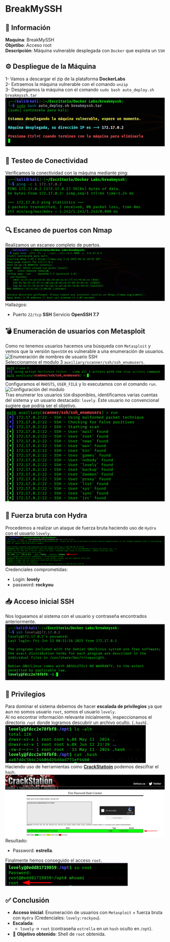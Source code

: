 # BreakMySSH

## 📄 Información
**Maquina**: BreakMySSH  
**Objetibo**: Acceso root  
**Descripción**: Máquina vulnerable desplegada con `Docker` que explota un `SSH`

## ⚙️ Despliegue de la Máquina
1- Vamos a descargar el zip de la plataforma **DockerLabs**  
2- Extraemos la máquina vulnerable con el comando `unzip`  
3- Desplegamos la máquina con el comando `sudo bash auto_deploy.sh breakmyssh.tar`  
![Máquina desplegada](images/Maquina%20desplegada.png)  
## 📶 Testeo de Conectividad
Verificamos la conectividad con la máquina mediante ping:  
![Testo](images/Testeo.png)  
## 🔍 Escaneo de puertos con Nmap
Realizamos un escaneo completo de puertos.  
![Escaneo de puertos](images/Escaneo%20de%20puertos.png)  
Hallazgos:
- Puerto `22/tcp` **SSH** Servicio **OpenSSH 7.7**
## 💣 Enumeración de usuarios con Metasploit
Como no tenemos usuarios hacemos una búsqueda con `Metasploit` y vemos que la versión `OpenSSH` es vulnerable a una enumeración de usuarios.
![Enumeración de nombres de usuario SSH](images/SSH%20enumeración.png)  
Seleccionamos el modulo 3 `auxiliary/scanner/ssh/ssh_enumusers`.  
![Modulo](images/Modulo.png)  
Configuramos el `RHOSTS`, `USER_FILE` y lo executamos con el comando `run`.  
![Configuración del modulo](images/Configuración.png)  
Tras enumerar los usuarios `SSH` disponibles, identificamos varias cuentas del sistema y un usuario destacado: `lovely`. Este usuario no convencional sugiere que podría ser el objetivo.  
![Usuarios encontrados](images/Usuarios%20encontrados.png)  
## 🧠 Fuerza bruta con Hydra
Procedemos a realizar un ataque de fuerza bruta haciendo uso de `Hydra` con el usuario `lovely`.  
![Fuerza bruta (Hydra)](images/Hydra.png)  
Credenciales comprometidas: 
- Login: **lovely**
- password: **rockyou**
## 📥 Acceso inicial SSH
Nos logueamos al sistema con el usuario y contraseña encontrados anteriormente.  
![SSH](images/SSH.png)  
## 🔐 Privilegios
Para dominar el sistema debemos de hacer **escalada de privilegios** ya que aun no somos usuario `root`, somos el usuario `lovely`.  
Al no encontrar información relevante inicialmente, inspeccionamos el directorio `/opt` donde logramos descubrir un archivo oculto. (`.hash`).  
![Hash oculto](images/Hash%20oculto.png)  
Haciendo uso de herramientas como **[CrackStatioin](https://crackstation.net/)** podemos descifrar el `hash`.
![Hash](images/Hash%20Cracker.png)  
Resultado:
- Password: **estrella**.  

Finalmente hemos conseguido el acceso `root`.   
![Acceso Root](images/Root.png)  
## ✅ Conclusión
- **Acceso inicial**: Enumeración de usuarios con `Metasploit` + fuerza bruta con `Hydra` (Credenciales: `lovely:rockyou`).
- **Escalada**: 
    - `lovely` → `root` (contraseña `estrella` en un `hash` oculto en `/opt`). 
- 🎯 **Objetivo obtenido**: Shell de `root` obtenida.